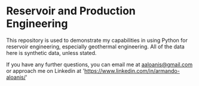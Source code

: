 # Reservoir and Production Engineering

This repository is used to demonstrate my capabilities in using Python for reservoir engineering, especially geothermal engineering. 
All of the data here is synthetic data, unless stated.

If you have any further questions, you can email me at aaloanis@gmail.com
or approach me on Linkedin at 'https://www.linkedin.com/in/armando-aloanis/'
